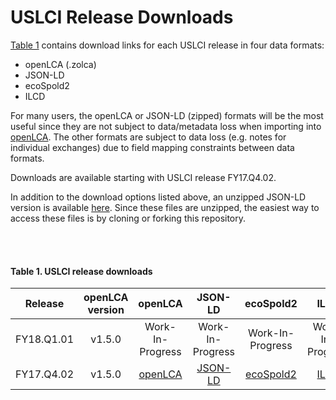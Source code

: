 USLCI Release Downloads
==================
[Table 1](release-downloads.md#table-1-uslci-release-downloads) contains download links for each USLCI release in four data formats: 
* openLCA (.zolca)
* JSON-LD
* ecoSpold2
* ILCD

For many users, the openLCA or JSON-LD (zipped) formats will be the most useful since they are not subject to data/metadata loss when importing into [openLCA].  The other formats are subject to data loss (e.g. notes for individual exchanges) due to field mapping constraints between data formats.

Downloads are available starting with USLCI release FY17.Q4.02.

In addition to the download options listed above, an unzipped JSON-LD version is available [here](../downloads/uslci_json_ld/).  Since these files are unzipped, the easiest way to access these files is by cloning or forking this repository.

<br><br>

#### Table 1. USLCI release downloads   

| Release | openLCA version | openLCA | JSON-LD | ecoSpold2 | ILCD |   
|:---:|:---:|:---:|:---:|:---:|:--:|     
| FY18.Q1.01 | v1.5.0 | Work-In-Progress | Work-In-Progress | Work-In-Progress | Work-In-Progress |   
| FY17.Q4.02 | v1.5.0 | [openLCA](../downloads/uslci_fy17_q4_02_olca1_5_0.zolca) | [JSON-LD](../downloads/uslci_fy17_q4_02_olca1_5_0_json_ld.zip) | [ecoSpold2](../downloads/uslci_fy17_q4_02_olca1_5_0_ecospold2.zip) | [ILCD](../downloads/uslci_fy17_q4_02_olca1_5_0_ilcd.zip) |     

[openlca]: http://www.openlca.org/download/
